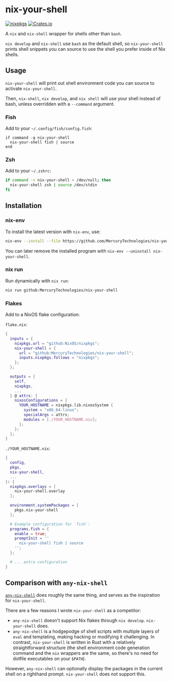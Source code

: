 # nix-your-shell

[![nixpkgs](https://repology.org/badge/version-for-repo/nix_unstable/nix-your-shell.svg?header=nixpkgs)](https://repology.org/project/nix-your-shell/versions)
[![Crates.io](https://img.shields.io/crates/v/nix-your-shell)](https://crates.io/crates/nix-your-shell)

A `nix` and `nix-shell` wrapper for shells other than `bash`.

`nix develop` and `nix-shell` use `bash` as the default shell, so
`nix-your-shell` prints shell snippets you can source to use the shell
you prefer inside of Nix shells.

## Usage

`nix-your-shell` will print out shell environment code you can source to
activate `nix-your-shell`.

Then, `nix-shell`, `nix develop`, and `nix shell` will use your shell instead
of bash, unless overridden with a `--command` argument.

### Fish

Add to your `~/.config/fish/config.fish`:

```fish
if command -q nix-your-shell
  nix-your-shell fish | source
end
```

### Zsh

Add to your `~/.zshrc`:

```zsh
if command -v nix-your-shell > /dev/null; then
  nix-your-shell zsh | source /dev/stdin
fi
```

## Installation

### nix-env

To install the latest version with `nix-env`, use:

```sh
nix-env --install --file https://github.com/MercuryTechnologies/nix-your-shell/archive/refs/heads/main.tar.gz
```

You can later remove the installed program with `nix-env --uninstall nix-your-shell`.

### nix run

Run dynamically with `nix run`:

```sh
nix run github:MercuryTechnologies/nix-your-shell
```

### Flakes

Add to a NixOS flake configuration:

`flake.nix`:

```nix
{
  inputs = {
    nixpkgs.url = "github:NixOS/nixpkgs";
    nix-your-shell = {
      url = "github:MercuryTechnologies/nix-your-shell";
      inputs.nixpkgs.follows = "nixpkgs";
    };
  };

  outputs = {
    self,
    nixpkgs,
    ...
  } @ attrs: {
    nixosConfigurations = {
      YOUR_HOSTNAME = nixpkgs.lib.nixosSystem {
        system = "x86_64-linux";
        specialArgs = attrs;
        modules = [./YOUR_HOSTNAME.nix];
      };
    };
  };
}
```

`./YOUR_HOSTNAME.nix`:

```nix
{
  config,
  pkgs,
  nix-your-shell,
  ...
}: {
  nixpkgs.overlays = [
    nix-your-shell.overlay
  ];

  environment.systemPackages = [
    pkgs.nix-your-shell
  ];

  # Example configuration for `fish`:
  programs.fish = {
    enable = true;
    promptInit = ''
      nix-your-shell fish | source
    '';
  };

  # ... extra configuration
}
```

## Comparison with `any-nix-shell`

[`any-nix-shell`](https://github.com/haslersn/any-nix-shell) does roughly the
same thing, and serves as the inspiration for `nix-your-shell`.

There are a few reasons I wrote `nix-your-shell` as a competitor:

- `any-nix-shell` doesn't support Nix flakes through `nix develop`. `nix-your-shell` does.
- `any-nix-shell` is a hodgepodge of shell scripts with multiple layers of
  `eval` and templating, making hacking or modifying it challenging. In
  contrast, `nix-your-shell` is written in Rust with a relatively
  straightforward structure (the shell environment code generation command and
  the `nix` wrappers are the same, so there's no need for dotfile executables
  on your `$PATH`).

However, `any-nix-shell` can optionally display the packages in the current
shell on a righthand prompt. `nix-your-shell` does not support this.
